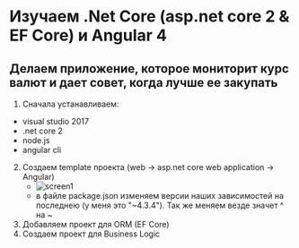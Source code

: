 # Изучаем .Net Core (asp.net core 2  & EF Core) и Angular 4
## Делаем приложение, которое мониторит курс валют и дает совет, когда лучше ее закупать

1) Сначала устанавливаем:
  + visual studio 2017
  + .net core 2
  + node.js
  + angular cli
2) Создаем template проекта   (web -> asp.net core web application -> Angular)
   + ![screen1](http://www.aspnet.com.ua/111/gith/screen1.png)
   + в файле package.json изменяем версии наших зависимостей на последнею  (у меня это "~4.3.4"). Так же меняем везде значет ^ на ~
3) Добавляем проект для ORM (EF Core) 
4) Создаем проект для Business Logic
